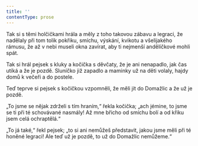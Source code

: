 ```yaml
---
title: ''
contentType: prose
---
```


<section>

Tak si s těmi holčičkami hrála a měly z toho takovou zábavu a legraci, že nadělaly při tom tolik pokřiku, smíchu, výskání, kvikotu a všelijakého rámusu, že až v nebi museli okna zavírat, aby ti nejmenší andělíčkové mohli spát.

Tak si hrál pejsek s kluky a kočička s děvčaty, že je ani nenapadlo, jak čas utíká a že je pozdě. Sluníčko již zapadlo a maminky už na děti volaly, hajdy domů k večeři a do postele.

Teď teprve si pejsek s kočičkou vzpomněli, že měli jít do Domažlic a že už je pozdě.

„To jsme se nějak zdrželi s tím hraním,“ řekla kočička; „ach jémine, to jsme se ti při té schovávané nasmály! Až mne břicho od smíchu bolí a od křiku jsem celá ochraptělá.“

„To já také,“ řekl pejsek; „to si ani nemůžeš představit, jakou jsme měli při té honěné legraci! Ale teď už je pozdě, to už do Domažlic nemůžeme.“

</section>
